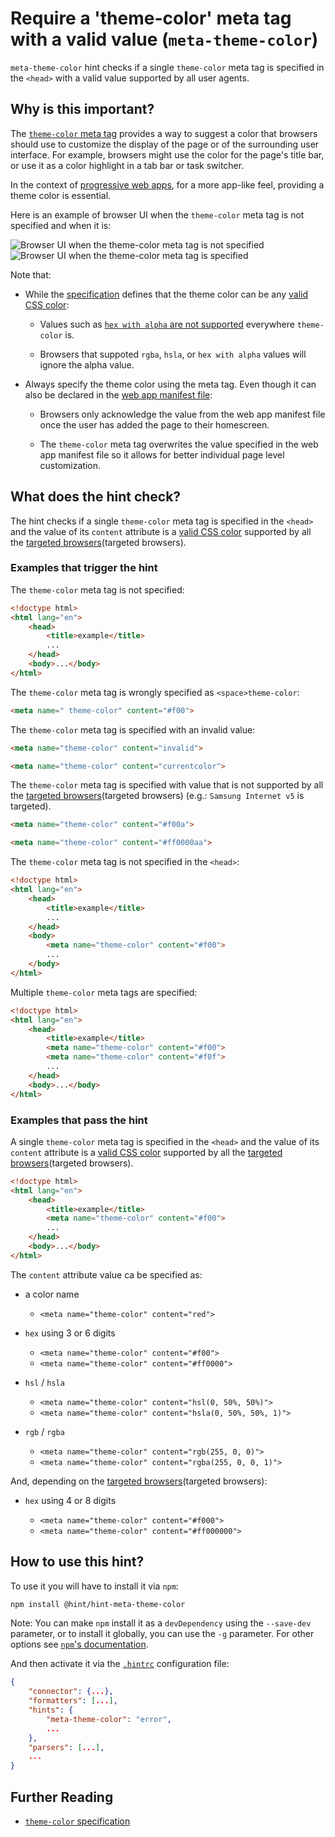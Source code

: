 # Require a 'theme-color' meta tag with a valid value (`meta-theme-color`)

`meta-theme-color` hint checks if a single `theme-color` meta tag
is specified in the `<head>` with a valid value supported by all user
agents.

## Why is this important?

The [`theme-color` meta tag][theme-color spec] provides a way to
suggest a color that browsers should use to customize the display
of the page or of the surrounding user interface. For example,
browsers might use the color for the page's title bar, or use it
as a color highlight in a tab bar or task switcher.

In the context of [progressive web apps][pwas], for a more app-like
feel, providing a theme color is essential.

Here is an example of browser UI when the `theme-color` meta tag is
not specified and when it is:

![Browser UI when the theme-color meta tag is not specified](images/no_theme-color.png)
&nbsp; ![Browser UI when the theme-color meta tag is specified](images/theme-color.png)

Note that:

* While the [specification][theme-color spec] defines that the theme
  color can be any [valid CSS color][css color]:

  * Values such as [`hex with alpha` are not supported][hex with alpha
    support] everywhere `theme-color` is.

  * Browsers that suppoted `rgba`, `hsla`, or `hex with alpha` values
    will ignore the alpha value.

* Always specify the theme color using the meta tag. Even though
  it can also be declared in the [web app manifest file][manifest]:

  * Browsers only acknowledge the value from the web app manifest
    file once the user has added the page to their homescreen.

  * The `theme-color` meta tag overwrites the value specified in the
    web app manifest file so it allows for better individual page level
    customization.

## What does the hint check?

The hint checks if a single `theme-color` meta tag is specified
in the `<head>` and the value of its `content` attribute is a
[valid CSS color][css color] supported by all the [targeted
browsers](targeted browsers).

### Examples that **trigger** the hint

The `theme-color` meta tag is not specified:

```html
<!doctype html>
<html lang="en">
    <head>
        <title>example</title>
        ...
    </head>
    <body>...</body>
</html>
```

The `theme-color` meta tag is wrongly specified as `<space>theme-color`:

```html
<meta name=" theme-color" content="#f00">
```

The `theme-color` meta tag is specified with an invalid value:

```html
<meta name="theme-color" content="invalid">
```

```html
<meta name="theme-color" content="currentcolor">
```

The `theme-color` meta tag is specified with value that is not
supported by all the [targeted browsers](targeted browsers) (e.g.:
`Samsung Internet v5` is targeted).

```html
<meta name="theme-color" content="#f00a">
```

```html
<meta name="theme-color" content="#ff0000aa">
```

The `theme-color` meta tag is not specified in the `<head>`:

```html
<!doctype html>
<html lang="en">
    <head>
        <title>example</title>
        ...
    </head>
    <body>
        <meta name="theme-color" content="#f00">
        ...
    </body>
</html>
```

Multiple `theme-color` meta tags are specified:

```html
<!doctype html>
<html lang="en">
    <head>
        <title>example</title>
        <meta name="theme-color" content="#f00">
        <meta name="theme-color" content="#f0f">
        ...
    </head>
    <body>...</body>
</html>
```

### Examples that **pass** the hint

A single `theme-color` meta tag is specified in the `<head>` and
the value of its `content` attribute is a [valid CSS color][css
color] supported by all the [targeted browsers](targeted browsers).

```html
<!doctype html>
<html lang="en">
    <head>
        <title>example</title>
        <meta name="theme-color" content="#f00">
        ...
    </head>
    <body>...</body>
</html>
```

The `content` attribute value ca be specified as:

* a color name

  * `<meta name="theme-color" content="red">`

* `hex` using 3 or 6 digits

  * `<meta name="theme-color" content="#f00">`
  * `<meta name="theme-color" content="#ff0000">`

* `hsl` / `hsla`

  * `<meta name="theme-color" content="hsl(0, 50%, 50%)">`
  * `<meta name="theme-color" content="hsla(0, 50%, 50%, 1)">`

* `rgb` / `rgba`

  * `<meta name="theme-color" content="rgb(255, 0, 0)">`
  * `<meta name="theme-color" content="rgba(255, 0, 0, 1)">`

And, depending on the [targeted browsers](targeted browsers):

* `hex` using 4 or 8 digits

  * `<meta name="theme-color" content="#f000">`
  * `<meta name="theme-color" content="#ff000000">`

## How to use this hint?

To use it you will have to install it via `npm`:

```bash
npm install @hint/hint-meta-theme-color
```

Note: You can make `npm` install it as a `devDependency` using the
`--save-dev` parameter, or to install it globally, you can use the
`-g` parameter. For other options see [`npm`'s
documentation](https://docs.npmjs.com/cli/install).

And then activate it via the [`.hintrc`][hintrc] configuration file:

```json
{
    "connector": {...},
    "formatters": [...],
    "hints": {
        "meta-theme-color": "error",
        ...
    },
    "parsers": [...],
    ...
}
```

## Further Reading

* [`theme-color` specification][theme-color spec]

<!-- Link labels: -->

[css color]: https://drafts.csswg.org/css-color/#typedef-color
[hex with alpha support]: https://caniuse.com/#feat=css-rrggbbaa
[manifest]: https://www.w3.org/TR/appmanifest/
[pwas]: https://developer.mozilla.org/en-US/Apps/Progressive
[hintrc]: https://webhint.io/docs/user-guide/further-configuration/hintrc-formats/
[targeted browsers]: https://webhint.io/docs/user-guide/further-configuration/browser-context/
[theme-color spec]: https://html.spec.whatwg.org/multipage/semantics.html#meta-theme-color
